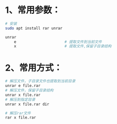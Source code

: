 # 1、常用参数：

```bash
# 安装
sudo apt install rar unrar

unrar
	e                      # 提取文件到当前文件
	x                      # 提取文件,保留子目录结构
```

# 2、常用方式：

```bash
# 解压文件，子目录文件也提取到当前目录
unrar e file.rar
# 解压文件，保留子目录结构
unrar x file.rar
# 解压到指定目录
unrar x file.rar dir

# 解压rar文件
rar x file.rar
```

